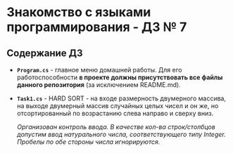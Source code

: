 # Знакомство с языками программирования - ДЗ № 7

## Содержание ДЗ

* **`Program.cs`** - главное меню домашней работы. Для его работоспособности **в проекте должны присутствовать все файлы данного репозитория** (за исключением README.md).

* **`Task1.cs`** - HARD SORT - на входе размерность двумерного массива, на выходе двумерный массив случайных целых чисел и он же, но отсортированный по возрастанию слева направо и сверху вниз.

    _Организован контроль ввода. В качестве кол-ва строк/столбцов допустим ввод натурального числа, соответствующего типу Integer. Пробелы по обе стороны числа игнорируются._